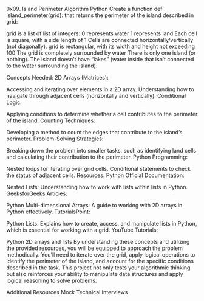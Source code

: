 0x09. Island Perimeter
Algorithm
Python
Create a function def island_perimeter(grid): that returns the perimeter of the island described in grid:

grid is a list of list of integers:
0 represents water
1 represents land
Each cell is square, with a side length of 1
Cells are connected horizontally/vertically (not diagonally).
grid is rectangular, with its width and height not exceeding 100
The grid is completely surrounded by water
There is only one island (or nothing).
The island doesn’t have “lakes” (water inside that isn’t connected to the water surrounding the island).


Concepts Needed:
2D Arrays (Matrices):

Accessing and iterating over elements in a 2D array.
Understanding how to navigate through adjacent cells (horizontally and vertically).
Conditional Logic:

Applying conditions to determine whether a cell contributes to the perimeter of the island.
Counting Techniques:

Developing a method to count the edges that contribute to the island’s perimeter.
Problem-Solving Strategies:

Breaking down the problem into smaller tasks, such as identifying land cells and calculating their contribution to the perimeter.
Python Programming:

Nested loops for iterating over grid cells.
Conditional statements to check the status of adjacent cells.
Resources:
Python Official Documentation:

Nested Lists: Understanding how to work with lists within lists in Python.
GeeksforGeeks Articles:

Python Multi-dimensional Arrays: A guide to working with 2D arrays in Python effectively.
TutorialsPoint:

Python Lists: Explains how to create, access, and manipulate lists in Python, which is essential for working with a grid.
YouTube Tutorials:

Python 2D arrays and lists
By understanding these concepts and utilizing the provided resources, you will be equipped to approach the problem methodically. You’ll need to iterate over the grid, apply logical operations to identify the perimeter of the island, and account for the specific conditions described in the task. This project not only tests your algorithmic thinking but also reinforces your ability to manipulate data structures and apply logical reasoning to solve problems.

Additional Resources
Mock Technical Interviews
